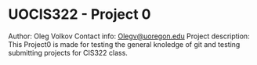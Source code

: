 # UOCIS322 - Project 0

Author: Oleg Volkov
Contact info: Olegv@uoregon.edu
Project description: This Project0 is made for testing the general knoledge of git and testing submitting projects for CIS322 class.